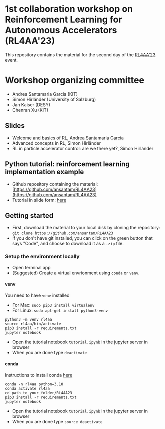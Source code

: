 # 1st collaboration workshop on Reinforcement Learning for Autonomous Accelerators (RL4AA'23)

This repository contains the material for the second day of the [RL4AA'23](https://indico.scc.kit.edu/event/3280/overview) event.

# Workshop organizing committee

- Andrea Santamaria Garcia (KIT)
- Simon Hirländer (University of Salzburg)
- Jan Kaiser (DESY)
- Chenran Xu (KIT)

## Slides

- Welcome and basics of RL, Andrea Santamaria Garcia
- Advanced concepts in RL, Simon Hirländer
- RL in particle accelerator control: are we there yet?, Simon Hirländer

## Python tutorial: reinforcement learning implementation example

- Github repository containing the material: [https://github.com/ansantam/RL4AA23](https://github.com/ansantam/RL4AA23)
- Tutorial in slide form: [here](https://ansantam.github.io/RL4AA23/tutorial.slides.html#/)

## Getting started

- First, download the material to your local disk by cloning the repository:
`git clone https://github.com/ansantam/RL4AA23`
- If you don't have git installed, you can click on the green button that says "Code", and choose to download it as a `.zip` file.

### Setup the environment locally

- Open terminal app
- (Suggested) Create a virtual envrionment using `conda` or `venv`. 

#### venv

You need to have `venv` installed 
- For Mac: `sudo pip3 install virtualenv`
- For Linux: `sudo apt-get install python3-venv`

```
python3 -m venv rl4aa
source rl4aa/bin/activate
pip3 install -r requirements.txt
jupyter notebook
```

- Open the tutorial notebook `tutorial.ipynb` in the jupyter server in browser
- When you are done type `deactivate`

#### conda

Instructions to install conda [here](https://docs.conda.io/projects/conda/en/4.6.1/user-guide/install/index.html)

```
conda -n rl4aa python=3.10
conda activate rl4aa
cd path_to_your_folder/RL4AA23
pip3 install -r requirements.txt
jupyter notebook
```

- Open the tutorial notebook `tutorial.ipynb` in the jupyter server in browser
- When you are done type `source deactivate`
